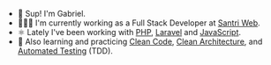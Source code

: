 - 👋 Sup! I'm Gabriel.
- 👨🏽‍💻 I'm currently working as a Full Stack Developer at <a target="_blank" href="https://santriweb.santri.com.br/">Santri Web</a>.
- ⚛️ Lately I've been working with <a target="_blank" href="https://www.php.net/releases/8.3/en.php">PHP</a>, <a target="_blank" href="https://laravel.com/">Laravel</a> and <a target="_blank" href="https://developer.mozilla.org/pt-BR/docs/Web/JavaScript">JavaScript</a>.
- 🌱 Also learning and practicing <a target="_blank" href="https://www.linkedin.com/posts/gabriel-ribeiro-br_caejdigolimpo-desenvolvimentodesoftware-programaaexaeto-activity-7216445594934906881-qqI-?utm_source=share&utm_medium=member_desktop">Clean Code</a>, <a href="https://github.com/nepogabriel">Clean Architecture</a>, and <a href="https://github.com/nepogabriel">Automated Testing</a> (TDD).


<!--
**nepogabriel/nepogabriel** is a ✨ _special_ ✨ repository because its `README.md` (this file) appears on your GitHub profile.
Here are some ideas to get you started:
- 🔭 I’m currently working on ...
- 🌱 I’m currently learning ...
- 👯 I’m looking to collaborate on ...
- 🤔 I’m looking for help with ...
- 💬 Ask me about ...
- 📫 How to reach me: ...
- 😄 Pronouns: ...
- ⚡ Fun fact: ...
-->
